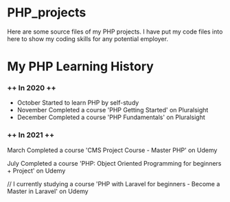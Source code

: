 # PHP_projects
Here are some source files of my PHP projects. I have put my code files into here to show my coding skills for any potential employer.

# My PHP Learning History
 <h3>++ In 2020 ++ </h3>
 <ul>
  <li>October   Started to learn PHP by self-study</li>
  <li>November  Completed a course 'PHP Getting Started' on Pluralsight</li>
 <li>December  Completed a course 'PHP Fundamentals' on Pluralsight</li>
 </ul>
 
 <h3>++ In 2021 ++</h3>
 <p>March     Completed a course 'CMS Project Course - Master PHP' on Udemy</p>
 <p>July      Completed a course 'PHP: Object Oriented Programming for beginners + Project' on Udemy </p>
 <p>// I currently studying a course 'PHP with Laravel for beginners - Become a Master in Laravel' on Udemy</p>





